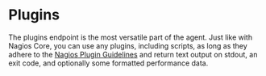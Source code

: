 # Plugins

The plugins endpoint is the most versatile part of the agent. Just like with Nagios Core, you can use any plugins, including scripts, as long as they adhere to the [Nagios Plugin Guidelines](https://nagios-plugins.org/doc/guidelines.html) and return text output on stdout, an exit code, and optionally some formatted performance data.


